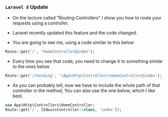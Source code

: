 ### `Laravel 8` Update

- On the lecture called "Routing Controllers" I show you how to route your requests using a controller.

- Laravel recently updated this feature and the code changed.

- You are going to see me, using a code similar to this below

````php
Route::get('/', 'HomeController@index');
````

- Every time you see that code, you need to change it to something similar to the ones below

````php
Route::get('/checking', '\App\Http\Controllers\HomeController@index');
````

- As you can probably tell, now we have to include the whole path of that controller in the method, You can also use the
  one below, which I like best.

````php
use App\Http\Controllers\HomeController;
Route::get('/', [EdwinsController::class, 'index']);
````